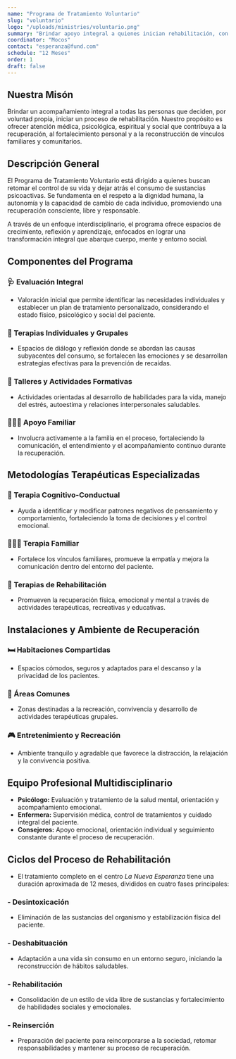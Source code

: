 ```yaml
---
name: "Programa de Tratamiento Voluntario"
slug: "voluntario"
logo: "/uploads/ministries/voluntario.png"
summary: "Brindar apoyo integral a quienes inician rehabilitación, con atención médica, psicológica, espiritual y social para facilitar la recuperación."
coordinator: "Mocos"
contact: "esperanza@fund.com"
schedule: "12 Meses"
order: 1
draft: false
---
```


## Nuestra Misón

Brindar un acompañamiento integral a todas las personas que deciden, por voluntad propia, iniciar un proceso de rehabilitación. Nuestro propósito es ofrecer atención médica, psicológica, espiritual y social que contribuya a la recuperación, al fortalecimiento personal y a la reconstrucción de vínculos familiares y comunitarios.

## Descripción General

El Programa de Tratamiento Voluntario está dirigido a quienes buscan retomar el control de su vida y dejar atrás el consumo de sustancias psicoactivas. Se fundamenta en el respeto a la dignidad humana, la autonomía y la capacidad de cambio de cada individuo, promoviendo una recuperación consciente, libre y responsable.

A través de un enfoque interdisciplinario, el programa ofrece espacios de crecimiento, reflexión y aprendizaje, enfocados en lograr una transformación integral que abarque cuerpo, mente y entorno social.

## Componentes del Programa

### 🩺 Evaluación Integral
- Valoración inicial que permite identificar las necesidades individuales y establecer un plan de tratamiento personalizado, considerando el estado físico, psicológico y social del paciente.

### 💬 Terapias Individuales y Grupales
- Espacios de diálogo y reflexión donde se abordan las causas subyacentes del consumo, se fortalecen las emociones y se desarrollan estrategias efectivas para la prevención de recaídas.

### 🧠 Talleres y Actividades Formativas
- Actividades orientadas al desarrollo de habilidades para la vida, manejo del estrés, autoestima y relaciones interpersonales saludables.

### 👨‍👩‍👧 Apoyo Familiar
- Involucra activamente a la familia en el proceso, fortaleciendo la comunicación, el entendimiento y el acompañamiento continuo durante la recuperación.

## Metodologías Terapéuticas Especializadas

### 🧩 Terapia Cognitivo-Conductual
- Ayuda a identificar y modificar patrones negativos de pensamiento y comportamiento, fortaleciendo la toma de decisiones y el control emocional.

### 👨‍👩‍👧 Terapia Familiar
- Fortalece los vínculos familiares, promueve la empatía y mejora la comunicación dentro del entorno del paciente.

### 💚 Terapias de Rehabilitación
- Promueven la recuperación física, emocional y mental a través de actividades terapéuticas, recreativas y educativas.

## Instalaciones y Ambiente de Recuperación

### 🛏️ Habitaciones Compartidas
- Espacios cómodos, seguros y adaptados para el descanso y la privacidad de los pacientes.

### 🧩 Áreas Comunes
- Zonas destinadas a la recreación, convivencia y desarrollo de actividades terapéuticas grupales.

### 🎮 Entretenimiento y Recreación
- Ambiente tranquilo y agradable que favorece la distracción, la relajación y la convivencia positiva.

## Equipo Profesional Multidisciplinario
- **Psicólogo:** Evaluación y tratamiento de la salud mental, orientación y acompañamiento emocional.
- **Enfermera:** Supervisión médica, control de tratamientos y cuidado integral del paciente.
- **Consejeros:** Apoyo emocional, orientación individual y seguimiento constante durante el proceso de recuperación.

## Ciclos del Proceso de Rehabilitación
- El tratamiento completo en el centro *La Nueva Esperanza* tiene una duración aproximada de 12 meses, divididos en cuatro fases principales:

### - Desintoxicación
- Eliminación de las sustancias del organismo y estabilización física del paciente.
### - Deshabituación
- Adaptación a una vida sin consumo en un entorno seguro, iniciando la reconstrucción de hábitos saludables.
### - Rehabilitación
- Consolidación de un estilo de vida libre de sustancias y fortalecimiento de habilidades sociales y emocionales.
### - Reinserción
- Preparación del paciente para reincorporarse a la sociedad, retomar responsabilidades y mantener su proceso de recuperación.
